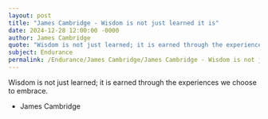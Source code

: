```yaml
---
layout: post
title: "James Cambridge - Wisdom is not just learned it is"
date: 2024-12-28 12:00:00 -0000
author: James Cambridge
quote: "Wisdom is not just learned; it is earned through the experiences we choose to embrace."
subject: Endurance
permalink: /Endurance/James Cambridge/James Cambridge - Wisdom is not just learned it is
---
```


Wisdom is not just learned; it is earned through the experiences we choose to embrace.

- James Cambridge
